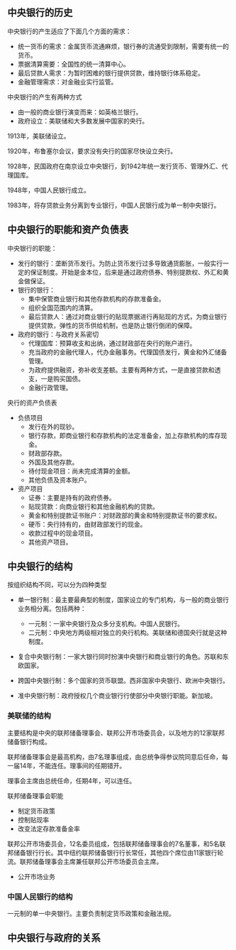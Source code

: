 ## 中央银行的历史

中央银行的产生适应了下面几个方面的需求：

+ 统一货币的需求：金属货币流通麻烦，银行券的流通受到限制，需要有统一的货币。
+ 票据清算需要：全国性的统一清算中心。
+ 最后贷款人需求：为暂时困难的银行提供贷款，维持银行体系稳定。
+ 金融管理需求：对金融业实行监管。

中央银行的产生有两种方式

+ 由一般的商业银行演变而来：如英格兰银行。
+ 政府设立：美联储和大多数发展中国家的央行。

1913年，美联储设立。

1920年，布鲁塞尔会议，要求没有央行的国家尽快设立央行。

1928年，民国政府在南京设立中央银行，到1942年统一发行货币、管理外汇、代理国库。

1948年，中国人民银行成立。

1983年，将存贷款业务分离到专业银行，中国人民银行成为单一制中央银行。

## 中央银行的职能和资产负债表

中央银行的职能：

+ 发行的银行：垄断货币发行。为防止货币发行过多导致通货膨胀，一般实行一定的保证制度。开始是金本位，后来是通过政府债券、特别提款权、外汇和黄金做保证。
+ 银行的银行：
  - 集中保管商业银行和其他存款机构的存款准备金。
  - 组织全国范围内的清算。
  - 最后贷款人：通过对商业银行的贴现票据进行再贴现的方式，为商业银行提供贷款，弹性的货币供给机制，也是防止银行倒闭的保障。
+ 政府的银行：与政府关系密切
  - 代理国库：预算收支和出纳，通过财政部在央行的账户进行。
  - 充当政府的金融代理人，代办金融事务。代理国债发行，黄金和外汇储备管理。
  - 为政府提供融资，弥补收支差额。主要有两种方式，一是直接贷款和透支，一是购买国债。
  - 金融行政管理。



央行的资产负债表

+ 负债项目
  - 发行在外的现钞。
  - 银行存款，即商业银行和存款机构的法定准备金，加上存款机构的库存现金。
  - 财政部存款。
  - 外国及其他存款。
  - 待付现金项目：尚未完成清算的金额。
  - 其他负债及资本账户。
+ 资产项目
  - 证券：主要是持有的政府债券。
  - 贴现贷款：向商业银行和其他金融机构的贷款。
  - 黄金和特别提款证书账户：对财政部的黄金和特别提款证书的要求权。
  - 硬币：央行持有的，由财政部发行的现金。
  - 收款过程中的现金项目。
  - 其他资产项目。

## 中央银行的结构

按组织结构不同，可以分为四种类型

+ 单一银行制：最主要最典型的制度，国家设立的专门机构，与一般的商业银行业务相分离。包括两种：
  - 一元制：一家中央银行及众多分支机构。中国人民银行。
  - 二元制：中央地方两级相对独立的央行机构。美联储和德国央行就是这种制度。
+ 复合中央银行制：一家大银行同时扮演中央银行和商业银行的角色。苏联和东欧国家。
+ 跨国中央银行制：多个国家的货币联盟。西非国家中央银行、欧洲中央银行。

+ 准中央银行制：政府授权几个商业银行行使部分中央银行职能。新加坡。

### 美联储的结构

主要结构是中央的联邦储备理事会、联邦公开市场委员会，以及地方的12家联邦储备银行构成。

联邦储备理事会是最高机构，由7名理事组成，由总统争得参议院同意后任命，每一届14年，不能连任。理事间的任期错开。

理事会主席由总统任命，任期4年，可以连任。

联邦储备理事会职能

+ 制定货币政策
+ 控制贴现率
+ 改变法定存款准备金率

联邦公开市场委员会，12名委员组成，包括联邦储备理事会的7名董事，和5名联邦储备银行行长。其中纽约联邦储备银行行长常任，其他四个席位由11家银行轮流。联邦储备理事会主席兼任联邦公开市场委员会主席。

+ 公开市场业务

### 中国人民银行的结构

一元制的单一中央银行。主要负责制定货币政策和金融法规。

## 中央银行与政府的关系



